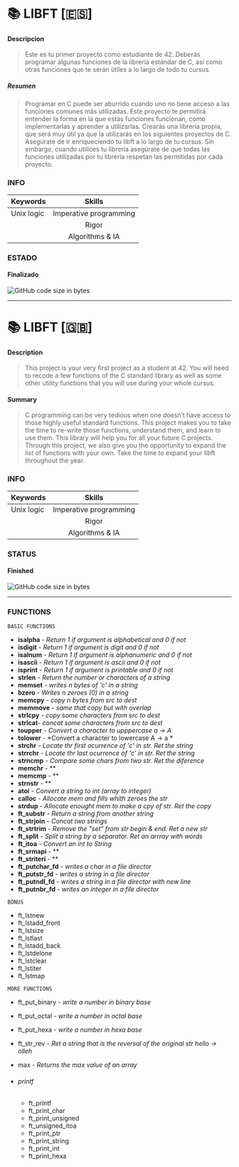 # :books: LIBFT [:es:]

#### Descripcion
>Este es tu primer proyecto como estudiante de 42. Deberás programar algunas funciones de la librería estándar de C, así como otras funciones que te serán útiles a lo largo de todo tu cursus.

##### Resumen
>Programar en C puede ser aburrido cuando uno no tiene acceso a las funciones comunes más utilizadas. Este proyecto te permitirá entender la forma en la que estas funciones
funcionan, cómo implementarlas y aprender a utilizarlas. Crearás una librería propia, que
será muy útil ya que la utilizarás en los siguientes proyectos de C.
Asegúrate de ir enriqueciendo tu libft a lo largo de tu cursus. Sin embargo, cuando
utilices tu librería asegúrate de que todas las funciones utilizadas por tu librería respetan
las permitidas por cada proyecto.

### INFO

|  Keywords   |         Skills         |
|-------------|:----------------------:|
| Unix logic  | Imperative programming |
|             |         Rigor          |
|             |     Algorithms & IA    |

### ESTADO
#### Finalizado

![GitHub code size in bytes](https://img.shields.io/badge/RESULTADO-100%25-green)

<hr/>

# :books: LIBFT [:gb:]

#### Description
>This project is your very first project as a student at 42. You will need to recode a few functions of the C standard library as well as some other utility functions that you will use during your whole cursus.

#### Summary  
>C programming can be very tedious when one doesn’t have access to those highly useful
standard functions. This project makes you to take the time to re-write those functions,
understand them, and learn to use them. This library will help you for all your future C
projects.
Through this project, we also give you the opportunity to expand the list of functions
with your own. Take the time to expand your libft throughout the year.

### INFO

|  Keywords   |         Skills         |
|-------------|:----------------------:|
| Unix logic  | Imperative programming |
|             |         Rigor          |
|             |     Algorithms & IA    |

### STATUS
#### Finished

![GitHub code size in bytes](https://img.shields.io/badge/RESULT-100%25-green)

<hr/>

### FUNCTIONS
```BASIC FUNCTIONS```

- **isalpha** - *Return 1 if argument is alphabetical and 0 if not*
- **isdigit** - *Return 1 if argument is digit and 0 if not*
- **isalnum** - *Return 1 if argument is alphanumeric and 0 if not*
- **isascii** - *Return 1 if argument is ascii and 0 if not*
- **isprint** - *Return 1 if argument is printable and 0 if not*
- **strlen** - *Return the number or characters of a string*
- **memset** - *writes n bytes of 'c' in a string*
- **bzero** - *Writes n zeroes (0) in a string*
- **memcpy** - *copy n bytes from src to dest*
- **memmove** - *same that copy but with overlap*
- **strlcpy** - *copy some characters from src to dest*
- **strlcat**- *concat some characters from src to dest*
- **toupper** - *Convert a character to upppercase a -> A*
- **tolower** - *Convert a character to lowercase A -> a *
- **strchr** - *Locate thr first ocurrence of 'c' in str. Ret the string*
- **strrchr** - *Locate thr last ocurrence of 'c' in str. Ret the string*
- **strncmp** -  *Compare some chars from two str. Ret the diference*
- **memchr** - **
- **memcmp** - **
- **strnstr** - **
- **atoi** - *Convert a string to int (array to integer)*
- **calloc** - *Allocate mem and fills whith zeroes the str*
- **strdup** - *Allocate enought mem to make a cpy of str. Ret the copy*
- **ft_substr** - *Return a string from another string*
- **ft_strjoin** - *Concat two strings*
- **ft_strtrim** - *Remove the "set" from str begin & end. Ret a new str*
- **ft_split** - *Split a string by a separator. Ret an arrray with words*
- **ft_itoa** - *Convert an int to String*
- **ft_srmapi** - **
- **ft_striteri** - **
- **ft_putchar_fd** - *writes a char in a file director*
- **ft_putstr_fd** - *writes a string in a file director*
- **ft_putndl_fd** - *writes a string in a file director with new line*
- **ft_putnbr_fd** - *writes an integer in a file director*
   
```BONUS```
- ft_lstnew
- ft_lstadd_front
- ft_lstsize
- ft_lstlast
- ft_lstadd_back
- ft_lstdelone
- ft_lstclear
- ft_lstiter
- ft_lstmap

```MORE FUNCTIONS```
- ft_put_binary - *write a number in binary base*
- ft_put_octal - *write a number in octal base*
- ft_put_hexa - *write a number in hexa base*
- ft_str_rev - *Ret a string that is the reversal of the original str hello -> olleh*
- max - *Returns the max value of an array*

- ###### printf
	- ft_printf
	- ft_print_char
	- ft_print_unsigned
	- ft_unsigned_itoa
	- ft_print_ptr
	- ft_print_string
	- ft_print_int
	- ft_print_hexa
